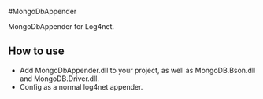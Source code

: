 #MongoDbAppender

MongoDbAppender for Log4net.
## How to use
- Add MongoDbAppender.dll to your project, as well as MongoDB.Bson.dll and MongoDB.Driver.dll.
- Config as a normal log4net appender.
